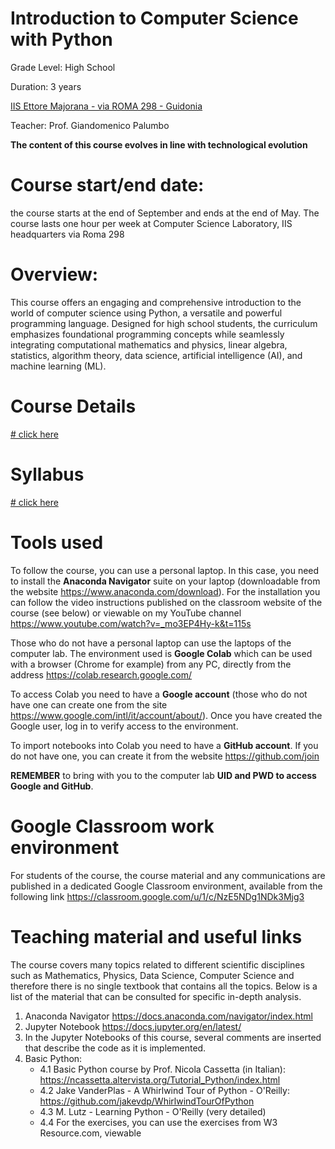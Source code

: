 # Introduction to Computer Science with Python

Grade Level: High School

Duration: 3 years

[IIS Ettore Majorana - via ROMA 298 - Guidonia](https://www.liceoguidonia.edu.it/)

Teacher: Prof. Giandomenico Palumbo

**The content of this course evolves in line with technological evolution**

# Course start/end date: 
the course starts at the end of September and ends at the end of May. The course lasts one hour per week at Computer Science Laboratory, IIS headquarters via Roma 298

# Overview:
This course offers an engaging and comprehensive introduction to the world of computer science using Python, a versatile and powerful programming language. Designed for high school students, the curriculum emphasizes foundational programming concepts while seamlessly integrating computational mathematics and physics, linear algebra, statistics, algorithm theory, data science, artificial intelligence (AI), and machine learning (ML).

# Course Details
[# click here](./details.md)

# Syllabus 
[# click here](./syllabus.md)

# Tools used
To follow the course, you can use a personal laptop.
In this case, you need to install the **Anaconda Navigator** suite on your laptop (downloadable from the website https://www.anaconda.com/download). For the installation you can follow the video instructions published on the classroom website of the course (see below) or viewable on my YouTube channel https://www.youtube.com/watch?v=_mo3EP4Hy-k&t=115s

Those who do not have a personal laptop can use the laptops of the computer lab. The environment used is **Google Colab** which can be used with a browser (Chrome for example) from any PC, directly from the address https://colab.research.google.com/

To access Colab you need to have a **Google account** (those who do not have one can create one from the site https://www.google.com/intl/it/account/about/). Once you have created the Google user, log in to verify access to the environment.

To import notebooks into Colab you need to have a **GitHub account**. If you do not have one, you can create it from the website https://github.com/join

**REMEMBER** to bring with you to the computer lab **UID and PWD to access Google and GitHub**.

# Google Classroom work environment
For students of the course, the course material and any communications are published in a dedicated Google Classroom environment, available from the following link
https://classroom.google.com/u/1/c/NzE5NDg1NDk3Mjg3

# Teaching material and useful links
The course covers many topics related to different scientific disciplines such as Mathematics, Physics, Data Science, Computer Science and therefore there is no single textbook that contains all the topics.
Below is a list of the material that can be consulted for specific in-depth analysis.

1. Anaconda Navigator
https://docs.anaconda.com/navigator/index.html
2. Jupyter Notebook
https://docs.jupyter.org/en/latest/
3. In the Jupyter Notebooks of this course, several comments are inserted that describe the code as it is implemented.
4. Basic Python:
    - 4.1 Basic Python course by Prof. Nicola Cassetta (in Italian): https://ncassetta.altervista.org/Tutorial_Python/index.html
    - 4.2 Jake VanderPlas - A Whirlwind Tour of Python - O'Reilly: https://github.com/jakevdp/WhirlwindTourOfPython
    - 4.3 M. Lutz - Learning Python - O'Reilly (very detailed)
    - 4.4 For the exercises, you can use the exercises from W3 Resource.com, viewable